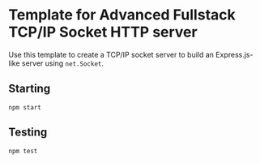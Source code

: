 # Template for Advanced Fullstack TCP/IP Socket HTTP server

Use this template to create a TCP/IP socket server to build an Express.js-like
server using `net.Socket`.

## Starting

`npm start`

## Testing

`npm test`


<!-- export const JSONserve = (host, port) => {
    const server = net.createServer((socket) => {
        logInfo('JSON connections')
        socket.on('data', (JSONdata) => {
            const dataJSONSting = JSONdata.toString()
            logInfo('got JSON data', dataJSONSting);
            const lines = dataJSONSting.split('\n')
            const startLine = lines[0];
            const [ method, path ] = startLine.split(' ');
            if(method === 'GET' && path === '/1') {
                const JSONbody = 'JSON string'
                const JSONvalues = `
                '<html>
                <main>
                <body>
                <h1> congrats </h1>
                </body>
                </main>
                </html>'`;
                const values = `HTTP/1.1 200 Ok
Content-Length: ${JSONbody.length}
Content-Type: application/JSON

${body}`

console.log(JSONvalues);               
                            socket.write(JSONvalues)
                         } else {
                            socket.write(JSON.stringify(JSONdata));    
                         }
            
                    });
                });
                server.listen(port, host, () => {
                    logInfo('server is live');
                });
                logInfo('trying to start server');
                return server;
} -->